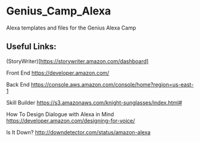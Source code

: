 # Genius_Camp_Alexa
Alexa templates and files for the Genius Alexa Camp

## Useful Links:
(StoryWriter)[https://storywriter.amazon.com/dashboard]

Front End
https://developer.amazon.com/

Back End
https://console.aws.amazon.com/console/home?region=us-east-1

Skill Builder
https://s3.amazonaws.com/knight-sunglasses/index.html#


How To Design Dialogue with Alexa in Mind
https://developer.amazon.com/designing-for-voice/

Is It Down?
http://downdetector.com/status/amazon-alexa
